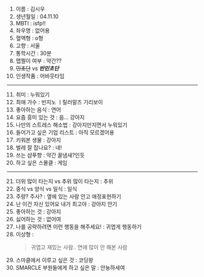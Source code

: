 1. 이름 : 김시우
2. 생년월일 : 04.11.10
3. MBTI : isfp!!
4. 좌우명 : 없어용
5. 혈액형 : o형
6. 고향 : 서울
7. 통학시간 : 30분
8. 맵찔이 여부 : 약간??
9. ~~민초단~~ vs **_반민초단_**
10. 인생작품 : 어바웃타임
---
11. 취미 : 누워있기
12. 최애 가수 : 빈지노 ㅣ릴러말즈 기리보이
13. 좋아하는 음식 : 연어
14. 요즘 흥미 있는 것 : 음... 강아지
15. 나만의 스트레스 해소법 : 강아지만지면서 누워있기
16. 들어가고 싶은 기업 리스트 : 아직 모르겠어용
17. 키워본 생물 : 강아지 
18. 벌레 잘 잡나요? : 네!
19. 쓰는 샴푸향 : 약간 꿀냄새?인듯
20. 하고 싶은 스몰클 : 게임
***
21. 더위 많이 타는지 vs 추위 많이 타는지 : 추위
22. 중식 vs 양식 vs 일식 : 일식
23. 주량? 주사? : 옆에 있는 사람 안고 애정표현하기
24. 난 이건 자신 있어요 내가 최고야 : 강아지 안기
25. 좋아하는 것 : 강아지 
26. 싫어하는 것 : 없어여
27. 나를 공략하려면 이런 행동을 해주세요! : 귀엽게 행동하기
28. 이상형 :
    > 귀엽고 재밌는 사람.. 연애 많이 안 해본 사람
29. 스마클에서 이루고 싶은 것 : 코딩왕
30. SMARCLE 부원들에게 하고 싶은 말 : 안뇽하세여
